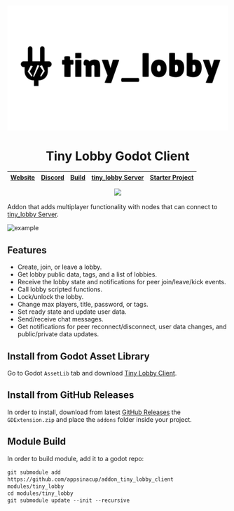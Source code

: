 <p align="center">
	<img width="512px" src="tiny_lobby_banner.png"/> 
	<h1 align="center">Tiny Lobby Godot Client</h1> 
</p>

|[Website](https://appsinacup.com)|[Discord](https://discord.gg/56dMud8HYn)|[Build](./BUILD.md)|[tiny_lobby Server](https://github.com/appsinacup/tiny_lobby)|[Starter Project](https://github.com/appsinacup/tiny_lobby_starter)
|-|-|-|-|-|

<p align="center">
		<img src="https://img.shields.io/badge/Godot-4.4.1-%23478cbf?logo=godot-engine&logoColor=white" />
</p>

Addon that adds multiplayer functionality with nodes that can connect to [tiny_lobby Server](https://github.com/appsinacup/tiny_lobby).

![example](https://github.com/appsinacup/tiny_lobby/blob/main/docs/example.gif?raw=true)

## Features

- Create, join, or leave a lobby.
- Get lobby public data, tags, and a list of lobbies.
- Receive the lobby state and notifications for peer join/leave/kick events.
- Call lobby scripted functions.
- Lock/unlock the lobby.
- Change max players, title, password, or tags.
- Set ready state and update user data.
- Send/receive chat messages.
- Get notifications for peer reconnect/disconnect, user data changes, and public/private data updates.

## Install from Godot Asset Library

Go to Godot `AssetLib` tab and download [Tiny Lobby Client](https://godotengine.org/asset-library/asset/4200).

## Install from GitHub Releases

In order to install, download from latest [GitHub Releases](https://github.com/appsinacup/addon_tiny_lobby_client/releases) the `GDExtension.zip` and place the `addons` folder inside your project.

## Module Build

In order to build module, add it to a godot repo:

```
git submodule add https://github.com/appsinacup/addon_tiny_lobby_client modules/tiny_lobby
cd modules/tiny_lobby
git submodule update --init --recursive
```
